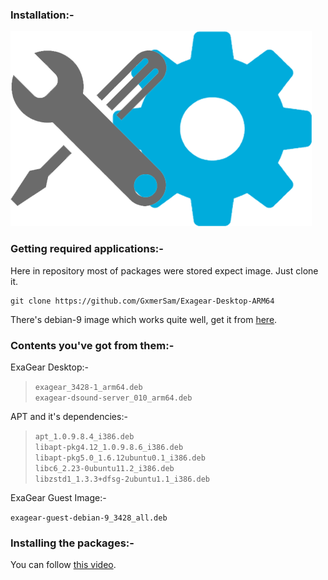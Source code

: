 ### Installation:-
![intro](src/2623381.png)

### Getting required applications:-

Here in repository most of packages were stored expect image. Just clone it.

```
git clone https://github.com/GxmerSam/Exagear-Desktop-ARM64
```

There's debian-9 image which works quite well, get it from [here](https://drive.google.com/file/d/1wr8IAJ8OM6u9q7dkFhWI33IcZ9dvcPJw/view?usp=drivesdk).


### Contents you've got from them:-

ExaGear Desktop:-

> `exagear_3428-1_arm64.deb` </br>
> `exagear-dsound-server_010_arm64.deb` </br>


APT and it's dependencies:-

> `apt_1.0.9.8.4_i386.deb` </br>
> `libapt-pkg4.12_1.0.9.8.6_i386.deb` </br>
> `libapt-pkg5.0_1.6.12ubuntu0.1_i386.deb` </br>
> `libc6_2.23-0ubuntu11.2_i386.deb` </br>
> `libzstd1_1.3.3+dfsg-2ubuntu1.1_i386.deb` </br>

ExaGear Guest Image:-

`exagear-guest-debian-9_3428_all.deb` </br>


### Installing the packages:-

You can follow [this video](https://youtu.be/ll6sPtcWDtI).
